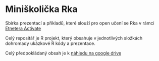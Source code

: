# Miniškolička Rka

Sbírka prezentací a příkladů, které slouží pro open učení se Rka v rámci [Etnetera Activate](http://activate.etnetera.cz) 

Celý repositář je R projekt, který obsahuje v jednotlivých složkách dohromady ukázkové R kódy a prezentace.

Celý předpokládaný obsah je k [náhledu na google drive](https://docs.google.com/document/d/1GZZN0IeidVxFCXoLKtVAr_p_i5LLruUXqxKLKvrY67I) 
